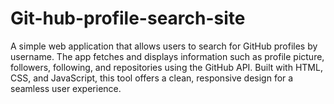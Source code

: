 # Git-hub-profile-search-site
A simple web application that allows users to search for GitHub profiles by username. The app fetches and displays information such as profile picture, followers, following, and repositories using the GitHub API. Built with HTML, CSS, and JavaScript, this tool offers a clean, responsive design for a seamless user experience.
